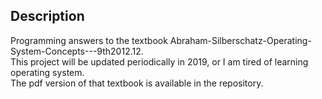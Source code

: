 ## Description
Programming answers to the textbook Abraham-Silberschatz-Operating-System-Concepts---9th2012.12.  
This project will be updated periodically in 2019, or I am tired of learning operating system.  
The pdf version of that textbook is available in the repository.